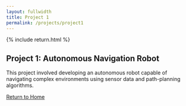 ```yaml
---
layout: fullwidth
title: Project 1
permalink: /projects/project1
---
```


{% include return.html %}

<section class="project-details">
  <h1>Project 1: Autonomous Navigation Robot</h1>
  <p>
    This project involved developing an autonomous robot capable of navigating
    complex environments using sensor data and path-planning algorithms.
  </p>
  <!-- Add more details here -->
</section>

<footer class="page-return-footer">
  <a href="/" class="return-btn">Return to Home</a>
</footer>
